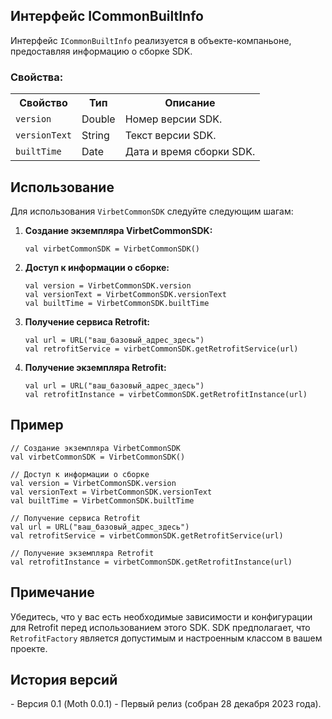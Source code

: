 <!DOCTYPE html>
<html lang="ru">
<head>
  <meta charset="UTF-8">
  <meta name="viewport" content="width=device-width, initial-scale=1.0">

</head>
<body>

<h2>Интерфейс ICommonBuiltInfo</h2>

<p>Интерфейс <code>ICommonBuiltInfo</code> реализуется в объекте-компаньоне, предоставляя информацию о сборке SDK.</p>

<h3>Свойства:</h3>
<table>
  <tr>
    <th>Свойство</th>
    <th>Тип</th>
    <th>Описание</th>
  </tr>
  <tr>
    <td><code>version</code></td>
    <td>Double</td>
    <td>Номер версии SDK.</td>
  </tr>
  <tr>
    <td><code>versionText</code></td>
    <td>String</td>
    <td>Текст версии SDK.</td>
  </tr>
  <tr>
    <td><code>builtTime</code></td>
    <td>Date</td>
    <td>Дата и время сборки SDK.</td>
  </tr>
</table>

<h2>Использование</h2>

<p>Для использования <code>VirbetCommonSDK</code> следуйте следующим шагам:</p>

<ol>
  <li><strong>Создание экземпляра VirbetCommonSDK:</strong></li>
  <pre><code>val virbetCommonSDK = VirbetCommonSDK()</code></pre>

  <li><strong>Доступ к информации о сборке:</strong></li>
  <pre><code>val version = VirbetCommonSDK.version
val versionText = VirbetCommonSDK.versionText
val builtTime = VirbetCommonSDK.builtTime</code></pre>

  <li><strong>Получение сервиса Retrofit:</strong></li>
  <pre><code>val url = URL("ваш_базовый_адрес_здесь")
val retrofitService = virbetCommonSDK.getRetrofitService(url)</code></pre>

  <li><strong>Получение экземпляра Retrofit:</strong></li>
  <pre><code>val url = URL("ваш_базовый_адрес_здесь")
val retrofitInstance = virbetCommonSDK.getRetrofitInstance(url)</code></pre>
</ol>

<h2>Пример</h2>

<pre><code>// Создание экземпляра VirbetCommonSDK
val virbetCommonSDK = VirbetCommonSDK()

// Доступ к информации о сборке
val version = VirbetCommonSDK.version
val versionText = VirbetCommonSDK.versionText
val builtTime = VirbetCommonSDK.builtTime

// Получение сервиса Retrofit
val url = URL("ваш_базовый_адрес_здесь")
val retrofitService = virbetCommonSDK.getRetrofitService(url)

// Получение экземпляра Retrofit
val retrofitInstance = virbetCommonSDK.getRetrofitInstance(url)</code></pre>

<h2>Примечание</h2>

<p>Убедитесь, что у вас есть необходимые зависимости и конфигурации для Retrofit перед использованием этого SDK. SDK предполагает, что <code>RetrofitFactory</code> является допустимым и настроенным классом в вашем проекте.</p>

<h2>История версий</h2>

<p>- Версия 0.1 (Moth 0.0.1) - Первый релиз (собран 28 декабря 2023 года).</p>

</body>
</html>
